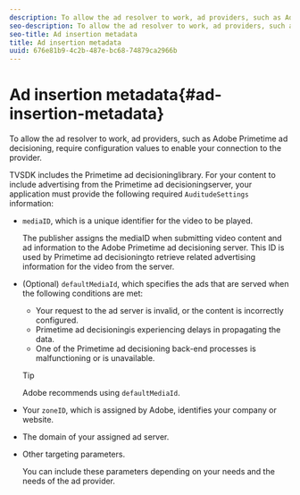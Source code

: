 ```yaml
---
description: To allow the ad resolver to work, ad providers, such as Adobe Primetime ad decisioning, require configuration values to enable your connection to the provider.
seo-description: To allow the ad resolver to work, ad providers, such as Adobe Primetime ad decisioning, require configuration values to enable your connection to the provider.
seo-title: Ad insertion metadata
title: Ad insertion metadata
uuid: 676e81b9-4c2b-487e-bc68-74879ca2966b
---
```


# Ad insertion metadata{#ad-insertion-metadata}

To allow the ad resolver to work, ad providers, such as Adobe Primetime ad decisioning, require configuration values to enable your connection to the provider.

TVSDK includes the Primetime ad decisioninglibrary. For your content to include advertising from the Primetime ad decisioningserver, your application must provide the following required `AuditudeSettings` information:

* `mediaID`, which is a unique identifier for the video to be played.

  The publisher assigns the mediaID when submitting video content and ad information to the Adobe Primetime ad decisioning server. This ID is used by Primetime ad decisioningto retrieve related advertising information for the video from the server. 

* (Optional) `defaultMediaId`, which specifies the ads that are served when the following conditions are met:

    * Your request to the ad server is invalid, or the content is incorrectly configured. 
    * Primetime ad decisioningis experiencing delays in propagating the data. 
    * One of the Primetime ad decisioning back-end processes is malfunctioning or is unavailable.

  >[!TIP]
  >
  >Adobe recommends using `defaultMediaId`.

* Your `zoneID`, which is assigned by Adobe, identifies your company or website. 
* The domain of your assigned ad server. 
* Other targeting parameters.

  You can include these parameters depending on your needs and the needs of the ad provider.

